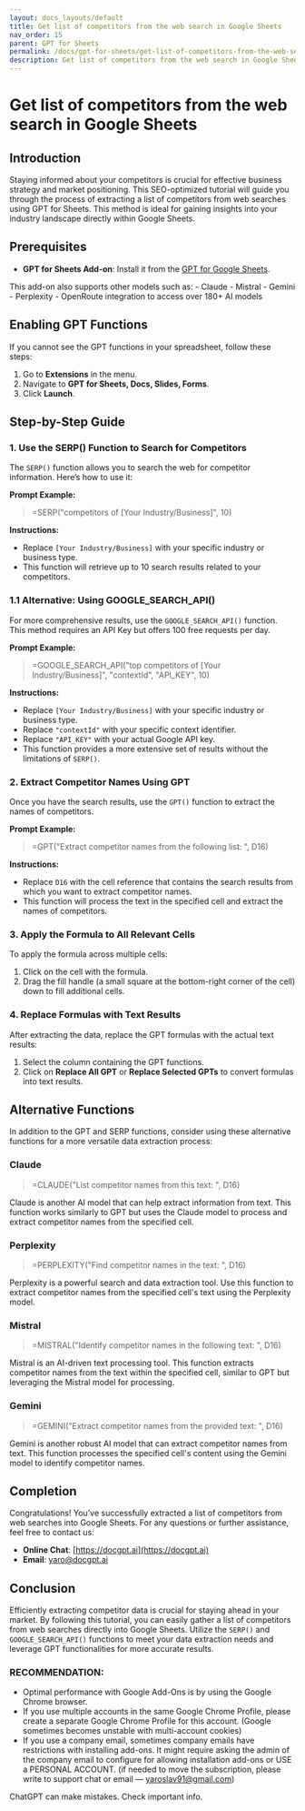 ```yaml
---
layout: docs_layouts/default
title: Get list of competitors from the web search in Google Sheets
nav_order: 15
parent: GPT for Sheets
permalink: /docs/gpt-for-sheets/get-list-of-competitors-from-the-web-search-in-google-sheets
description: Get list of competitors from the web search in Google Sheets
---
```


# Get list of competitors from the web search in Google Sheets

## Introduction

Staying informed about your competitors is crucial for effective business strategy and market positioning. This SEO-optimized tutorial will guide you through the process of extracting a list of competitors from web searches using GPT for Sheets. This method is ideal for gaining insights into your industry landscape directly within Google Sheets.

## Prerequisites
- **GPT for Sheets Add-on**: Install it from the [GPT for Google Sheets](https://workspace.google.com/u/0/marketplace/app/gpt_for_sheets_docs_forms_slides/466607203252).

This add-on also supports other models such as:
    - Claude
    - Mistral
    - Gemini
    - Perplexity
    - OpenRoute integration to access over 180+ AI models

## Enabling GPT Functions

If you cannot see the GPT functions in your spreadsheet, follow these steps:

1. Go to **Extensions** in the menu.
2. Navigate to **GPT for Sheets, Docs, Slides, Forms**.
3. Click **Launch**.

## Step-by-Step Guide

### 1. Use the SERP() Function to Search for Competitors

The `SERP()` function allows you to search the web for competitor information. Here’s how to use it:

**Prompt Example:**

> =SERP("competitors of [Your Industry/Business]", 10)

**Instructions:**

- Replace `[Your Industry/Business]` with your specific industry or business type.
- This function will retrieve up to 10 search results related to your competitors.

### 1.1 Alternative: Using GOOGLE_SEARCH_API()

For more comprehensive results, use the `GOOGLE_SEARCH_API()` function. This method requires an API Key but offers 100 free requests per day.

**Prompt Example:**

> =GOOGLE_SEARCH_API("top competitors of [Your Industry/Business]", "contextId", "API_KEY", 10)

**Instructions:**

- Replace `[Your Industry/Business]` with your specific industry or business type.
- Replace `"contextId"` with your specific context identifier.
- Replace `"API_KEY"` with your actual Google API key.
- This function provides a more extensive set of results without the limitations of `SERP()`.

### 2. Extract Competitor Names Using GPT

Once you have the search results, use the `GPT()` function to extract the names of competitors.

**Prompt Example:**

> =GPT("Extract competitor names from the following list: ", D16)

**Instructions:**

- Replace `D16` with the cell reference that contains the search results from which you want to extract competitor names.
- This function will process the text in the specified cell and extract the names of competitors.

### 3. Apply the Formula to All Relevant Cells

To apply the formula across multiple cells:

1. Click on the cell with the formula.
2. Drag the fill handle (a small square at the bottom-right corner of the cell) down to fill additional cells.

### 4. Replace Formulas with Text Results

After extracting the data, replace the GPT formulas with the actual text results:

1. Select the column containing the GPT functions.
2. Click on **Replace All GPT** or **Replace Selected GPTs** to convert formulas into text results.

## Alternative Functions

In addition to the GPT and SERP functions, consider using these alternative functions for a more versatile data extraction process:

### Claude

> =CLAUDE("List competitor names from this text: ", D16)

Claude is another AI model that can help extract information from text. This function works similarly to GPT but uses the Claude model to process and extract competitor names from the specified cell.

### Perplexity

> =PERPLEXITY("Find competitor names in the text: ", D16)

Perplexity is a powerful search and data extraction tool. Use this function to extract competitor names from the specified cell's text using the Perplexity model.

### Mistral

> =MISTRAL("Identify competitor names in the following text: ", D16)

Mistral is an AI-driven text processing tool. This function extracts competitor names from the text within the specified cell, similar to GPT but leveraging the Mistral model for processing.

### Gemini

> =GEMINI("Extract competitor names from the provided text: ", D16)

Gemini is another robust AI model that can extract competitor names from text. This function processes the specified cell's content using the Gemini model to identify competitor names.

## Completion

Congratulations! You’ve successfully extracted a list of competitors from web searches into Google Sheets. For any questions or further assistance, feel free to contact us:

- **Online Chat**: [https://docgpt.ai](https://docgpt.ai)
- **Email**: yaro@docgpt.ai

## Conclusion

Efficiently extracting competitor data is crucial for staying ahead in your market. By following this tutorial, you can easily gather a list of competitors from web searches directly into Google Sheets. Utilize the `SERP()` and `GOOGLE_SEARCH_API()` functions to meet your data extraction needs and leverage GPT functionalities for more accurate results.

### RECOMMENDATION:
- Optimal performance with Google Add-Ons is by using the Google Chrome browser.
- If you use multiple accounts in the same Google Chrome Profile, please create a separate Google Chrome Profile for this account. (Google sometimes becomes unstable with multi-account cookies)
- If you use a company email, sometimes company emails have restrictions with installing add-ons. It might require asking the admin of the company email to configure for allowing installation add-ons or USE a PERSONAL ACCOUNT. (if needed to move the subscription, please write to support chat or email — yaroslav91@gmail.com)









ChatGPT can make mistakes. Check important info.